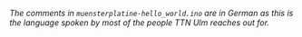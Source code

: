 _The comments in `muensterplatine-hello_world.ino` are in German as this is the language spoken by most of the people TTN Ulm reaches out for._
